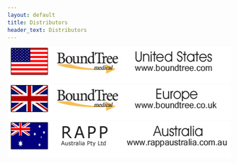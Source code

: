 ```yaml
---
layout: default
title: Distributors
header_text: Distributors
---
```


<div align="center">
	<a href="http://www.boundtree.com" target="_blank"><img src="/images/distro-us.jpg" width="530" height="81" alt="" border="0"></a>
	<a href="http://www.boundtree.co.uk" target="_blank"><img src="/images/distro-eu.jpg" width="530" height="81" alt="" border="0"></a>
	<a href="http://www.rappaustralia.com.au" target="_blank"><img src="/images/distro-au.jpg" width="530" height="81" alt="" border="0"></a>
</div>



